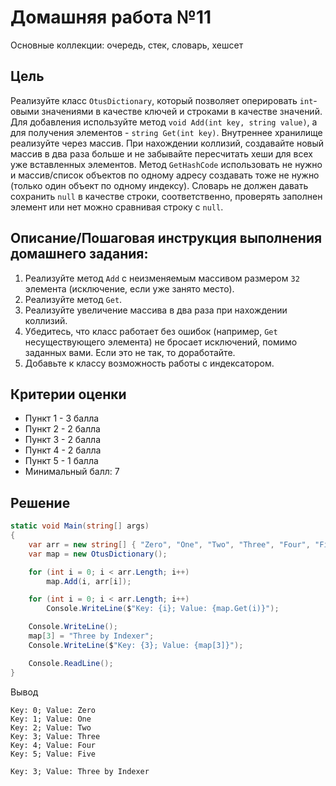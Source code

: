 # Домашняя работа №11

Основные коллекции: очередь, стек, словарь, хешсет

## Цель
Реализуйте класс `OtusDictionary`, который позволяет оперировать `int`-овыми значениями в качестве ключей и строками в качестве значений. Для добавления используйте метод `void Add(int key, string value)`, а для получения элементов - `string Get(int key)`. Внутреннее хранилище реализуйте через массив. При нахождении коллизий, создавайте новый массив в два раза больше и не забывайте пересчитать хеши для всех уже вставленных элементов. Метод `GetHashCode` использовать не нужно и массив/список объектов по одному адресу создавать тоже не нужно (только один объект по одному индексу). Словарь не должен давать сохранить `null` в качестве строки, соответственно, проверять заполнен элемент или нет можно сравнивая строку с `null`.

## Описание/Пошаговая инструкция выполнения домашнего задания:

1. Реализуйте метод `Add` с неизменяемым массивом размером `32` элемента (исключение, если уже занято место).
2. Реализуйте метод `Get`.
3. Реализуйте увеличение массива в два раза при нахождении коллизий.
4. Убедитесь, что класс работает без ошибок (например, `Get` несуществующего элемента) не бросает исключений, помимо заданных вами. Если это не так, то доработайте.
5. Добавьте к классу возможность работы с индексатором.

## Критерии оценки
* Пункт 1 - 3 балла
* Пункт 2 - 2 балла
* Пункт 3 - 2 балла
* Пункт 4 - 2 балла
* Пункт 5 - 1 балла
* Минимальный балл: 7

## Решение

```cs
static void Main(string[] args)
{
	var arr = new string[] { "Zero", "One", "Two", "Three", "Four", "Five" };
	var map = new OtusDictionary();

	for (int i = 0; i < arr.Length; i++)
		map.Add(i, arr[i]);

	for (int i = 0; i < arr.Length; i++)
		Console.WriteLine($"Key: {i}; Value: {map.Get(i)}");

	Console.WriteLine();
	map[3] = "Three by Indexer";
	Console.WriteLine($"Key: {3}; Value: {map[3]}");

	Console.ReadLine();
}
```

Вывод
```shell
Key: 0; Value: Zero
Key: 1; Value: One
Key: 2; Value: Two
Key: 3; Value: Three
Key: 4; Value: Four
Key: 5; Value: Five

Key: 3; Value: Three by Indexer
```